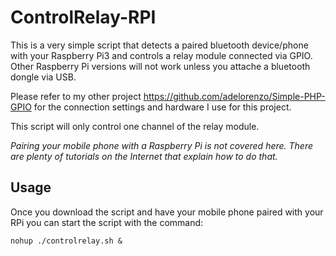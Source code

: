 # ControlRelay-RPI

This is a very simple script that detects a paired bluetooth device/phone with your Raspberry Pi3 and controls a relay module connected via GPIO. Other Raspberry Pi versions will not work unless you attache a bluetooth dongle via USB.

Please refer to my other project https://github.com/adelorenzo/Simple-PHP-GPIO for the connection settings and hardware I use for this project.

This script will only control one channel of the relay module.

_Pairing your mobile phone with a Raspberry Pi is not covered here. There are plenty of tutorials on the Internet that explain how to do that._

## Usage
Once you download the script and have your mobile phone paired with your RPi you can start the script with the command:
```
nohup ./controlrelay.sh &
```
